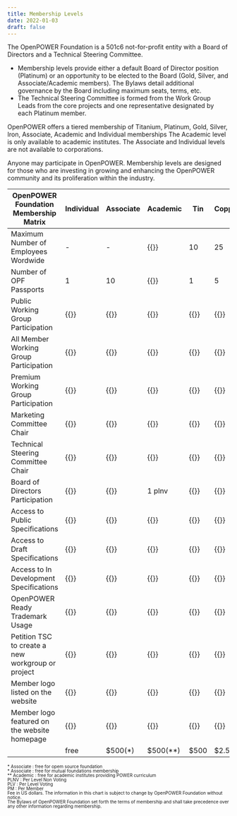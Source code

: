 ```yaml
---
title: Membership Levels
date: 2022-01-03
draft: false
---
```


The OpenPOWER Foundation is a 501c6 not-for-profit entity with a Board of Directors and a Technical Steering Committee.

- Membership levels provide either a default Board of Director position (Platinum)
  or an opportunity to be elected to the Board (Gold, Silver, and Associate/Academic members).
  The Bylaws detail additional governance by the Board including maximum seats, terms, etc.
- The Technical Steering Committee is formed from the Work Group Leads from the core projects and one representative designated by each Platinum member.

OpenPOWER offers a tiered membership of Titanium, Platinum, Gold, Silver, Iron, Associate, Academic and Individual memberships
The Academic level is only available to academic institutes.
The Associate and Individual levels are not available to corporations.  

Anyone may participate in OpenPOWER.
Membership levels are designed for those who are investing in growing and enhancing the OpenPOWER community and its proliferation within the industry.  

| OpenPOWER Foundation Membership Matrix                     | Individual | Associate  | Academic  | Tin     | Copper   | Bronze  | Silver   | Gold      | Platinum  | Titanium  |
|------------------------------------------------------------|------------|------------|-----------|---------|----------|---------|----------|-----------|-----------|-----------|
| Maximum Number of Employees Wordwide                       | -          | -          | {{<inf>}} | 10      | 25       | 50      | 250      | 500       | {{<inf>}} | {{<inf>}} |
| Number of OPF Passports                                    | 1          | 10         | {{<inf>}} | 1       | 5        | 10      | 100      | 500       | {{<inf>}} | {{<inf>}} |
| Public Working Group Participation                         | {{<v>}}    | {{<v>}}    | {{<v>}}   | {{<v>}} | {{<v>}}  | {{<v>}} | {{<v>}}  | {{<v>}}   | {{<v>}}   | {{<v>}}   |
| All Member Working Group Participation                     | {{<v>}}    | {{<v>}}    | {{<v>}}   | {{<v>}} | {{<v>}}  | {{<v>}} | {{<v>}}  | {{<v>}}   | {{<v>}}   | {{<v>}}   |
| Premium Working Group Participation                        | {{<x>}}    | {{<x>}}    | {{<v>}}   | {{<x>}} | {{<x>}}  | {{<v>}} | {{<v>}}  | {{<v>}}   | {{<v>}}   | {{<v>}}   |
| Marketing Committee Chair                                  | {{<x>}}    | {{<x>}}    | {{<v>}}   | {{<x>}} | {{<x>}}  | {{<x>}} | {{<v>}}  | {{<v>}}   | {{<v>}}   | {{<v>}}   |
| Technical Steering Committee Chair                         | {{<x>}}    | {{<x>}}    | {{<v>}}   | {{<x>}} | {{<x>}}  | {{<v>}} | {{<v>}}  | {{<v>}}   | {{<v>}}   | {{<v>}}   |
| Board of Directors Participation                           | {{<x>}}    | {{<v>}}    | 1 plnv    | {{<x>}} | {{<x>}}  | 1 plv   |  1 plv   |  2 plv    | 3 plv     | 1 pm      |
| Access to Public Specifications                            | {{<v>}}    | {{<v>}}    | {{<v>}}   | {{<v>}} | {{<v>}}  | {{<v>}} | {{<v>}}  | {{<v>}}   | {{<v>}}   | {{<v>}}   |
| Access to Draft Specifications                             | {{<v>}}    | {{<v>}}    | {{<v>}}   | {{<v>}} | {{<v>}}  | {{<v>}} | {{<v>}}  | {{<v>}}   | {{<v>}}   | {{<v>}}   |
| Access to In Development Specifications                    | {{<x>}}    | {{<v>}}    | {{<v>}}   | {{<x>}} | {{<v>}}  | {{<v>}} | {{<v>}}  | {{<v>}}   | {{<v>}}   | {{<v>}}   |
| OpenPOWER Ready Trademark Usage                            | {{<x>}}    | {{<v>}}    | {{<v>}}   | {{<x>}} | {{<x>}}  | {{<v>}} | {{<v>}}  | {{<v>}}   | {{<v>}}   | {{<v>}}   |
| Petition TSC to create a new workgroup or project          | {{<v>}}    | {{<v>}}    | {{<v>}}   | {{<v>}} | {{<v>}}  | {{<v>}} | {{<v>}}  | {{<v>}}   | {{<v>}}   | {{<v>}}   |
| Member logo listed on the website                          | {{<v>}}    | {{<v>}}    | {{<v>}}   | {{<v>}} | {{<v>}}  | {{<v>}} | {{<v>}}  | {{<v>}}   | {{<v>}}   | {{<v>}}   |
| Member logo featured on the website homepage               | {{<x>}}    | {{<x>}}    | {{<x>}}   | {{<x>}} | {{<x>}}  | {{<x>}} | {{<x>}}  | {{<x>}}   | {{<x>}}   | {{<v>}}   |
|                                                            | free       | $500(*)    | $500(**)  | $500    | $2.5k    | $5k     | $25k     | $50k      | $75k      | $100k     |

<span style="font-size: 10px; line-height: 10px;">
* Associate : free for opem source foundation<br>
* Associate : free for mutual foundations membership<br>
** Academic : free for academic institutes providing POWER curriculum<br>
PLNV : Per Level Non Voting<br>
PLV : Per Level Voting<br>
PM : Per Member<br>
Fee in US dollars.<rb>
The information in this chart is subject to change by OpenPOWER Foundation without notice.<br>
The Bylaws of OpenPOWER Foundation set forth the terms of membership and shall take precedence over any other information regarding membership.<br>
</span>
